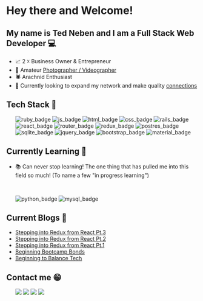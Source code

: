 # Hey there and Welcome!
## My name is Ted Neben and I am a Full Stack Web Developer 💻

- 📈 2 ☓ Business Owner & Entrepreneur
- 📸 Amateur <a href="https://www.instagram.com/newtonheimer/">Photographer / Videographer</a> 
- 🕷 Arachnid Enthusiast 
- 👀 Currently looking to expand my network and make quality <a href="https://www.linkedin.com/in/tedneben/">connections</a>

## Tech Stack 🔧
<ul>
  <img src="https://img.shields.io/badge/Ruby-CC342D?style=for-the-badge&logo=ruby&logoColor=white" alt="ruby_badge">
  <img src="https://img.shields.io/badge/JavaScript-323330?style=for-the-badge&logo=javascript&logoColor=F7DF1E" alt="js_badge">
  <img src="https://img.shields.io/badge/HTML-239120?style=for-the-badge&logo=html5&logoColor=white" alt="html_badge">
  <img src="https://img.shields.io/badge/CSS-239120?&style=for-the-badge&logo=css3&logoColor=white" alt="css_badge">
  <img src="https://img.shields.io/badge/Ruby_on_Rails-CC0000?style=for-the-badge&logo=ruby-on-rails&logoColor=white" alt="rails_badge">
  <img src="https://img.shields.io/badge/React-20232A?style=for-the-badge&logo=react&logoColor=61DAFB" alt="react_badge">
  <img src="https://img.shields.io/badge/React_Router-CA4245?style=for-the-badge&logo=react-router&logoColor=white" alt="router_badge">
  <img src="https://img.shields.io/badge/Redux-593D88?style=for-the-badge&logo=redux&logoColor=white" alt="redux_badge">
  <img src="https://img.shields.io/badge/PostgreSQL-316192?style=for-the-badge&logo=postgresql&logoColor=white" alt="postres_badge">
  <img src="https://img.shields.io/badge/SQLite-07405E?style=for-the-badge&logo=sqlite&logoColor=white" alt="sqlite_badge">
  <img src="https://img.shields.io/badge/jQuery-0769AD?style=for-the-badge&logo=jquery&logoColor=white" alt="jquery_badge">
  <img src="https://img.shields.io/badge/Bootstrap-563D7C?style=for-the-badge&logo=bootstrap&logoColor=white" alt="bootstrap_badge">
  <img src="https://img.shields.io/badge/Material--UI-0081CB?style=for-the-badge&logo=material-ui&logoColor=white" alt="material_badge">
</ul>

## Currently Learning 🧠

- 📚 Can never stop learning! The one thing that has pulled me into this field so much! (To name a few "in progress learning")
<br>
<ul>
    <img src="https://img.shields.io/badge/Python-3776AB?style=for-the-badge&logo=python&logoColor=white" alt="python_badge">
    <img src="https://img.shields.io/badge/MySQL-00000F?style=for-the-badge&logo=mysql&logoColor=white" alt="mysql_badge">
</ul>

## Current Blogs 📖

<!-- BLOG-POST-LIST:START -->
- [Stepping into Redux from React Pt.3](https://medium.com/@tedneben/stepping-into-redux-from-react-pt-3-4c81d7651f3e?source=rss-5a9c11d8364c------2)
- [Stepping into Redux from React Pt.2](https://medium.com/@tedneben/stepping-into-redux-from-react-pt-2-13ab05998bfc?source=rss-5a9c11d8364c------2)
- [Stepping into Redux from React Pt.1](https://medium.com/@tedneben/stepping-into-redux-from-react-pt-1-508966bcfda1?source=rss-5a9c11d8364c------2)
- [Beginning Bootcamp Bonds](https://medium.com/@tedneben/beginning-bootcamp-bonds-6afd56734973?source=rss-5a9c11d8364c------2)
- [Beginning to Balance Tech](https://medium.com/@tedneben/beginning-to-balance-tech-3c624ebee412?source=rss-5a9c11d8364c------2)
<!-- BLOG-POST-LIST:END -->

## Contact me 😁

<ul>
  <a href="https://tedneben.medium.com/" alt="medium_link"> <img src="https://img.shields.io/badge/Medium-12100E?style=for-the-badge&logo=medium&logoColor=white"></a>
  <a href="https://www.linkedin.com/in/tedneben/" alt="linkedin_link"> <img src="https://img.shields.io/badge/LinkedIn-0077B5?style=for-the-badge&logo=linkedin&logoColor=white"></a>
  <a href="https://www.instagram.com/newtonheimer/" alt="instagram_link"> <img src="https://img.shields.io/badge/Instagram-E4405F?style=for-the-badge&logo=instagram&logoColor=white"></a>
  <a href="https://studio.youtube.com/channel/UCWZ21OZDoSuvv137rC9Ax2A/videos/upload?filter=%5B%5D&sort=%7B%22columnType%22%3A%22date%22%2C%22sortOrder%22%3A%22DESCENDING%22%7D" alt="youtube_link"> <img src="https://img.shields.io/badge/YouTube-FF0000?style=for-the-badge&logo=youtube&logoColor=white"></a>
</ul>
